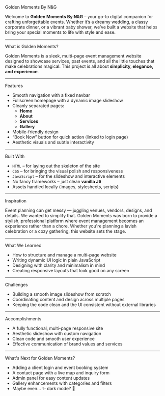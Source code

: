 Golden Moments By N&G

Welcome to **Golden Moments By N&G** – your go-to digital companion for crafting unforgettable events. Whether it’s a dreamy wedding, a classy corporate dinner, or a vibrant baby shower, we’ve built a website that helps bring your special moments to life with style and ease.

---

What is Golden Moments?

Golden Moments is a sleek, multi-page event management website designed to showcase services, past events, and all the little touches that make celebrations magical. This project is all about **simplicity, elegance, and experience**.

---

Features

- Smooth navigation with a fixed navbar
- Fullscreen homepage with a dynamic image slideshow
- Cleanly separated pages:
  - **Home**
  - **About**
  - **Services**
  - **Gallery**
- Mobile-friendly design
- “Book Now” button for quick action (linked to login page)
- Aesthetic visuals and subtle interactivity

---

Built With

- `HTML` – for laying out the skeleton of the site  
- `CSS` – for bringing the visual polish and responsiveness  
- `JavaScript` – for the slideshow and interactive elements  
- No fancy frameworks – just clean **vanilla JS**  
- Assets handled locally (images, stylesheets, scripts)

---

Inspiration

Event planning can get messy — juggling venues, vendors, designs, and details. We wanted to simplify that. Golden Moments was born to provide a stylish, professional platform where event management becomes an experience rather than a chore. Whether you're planning a lavish celebration or a cozy gathering, this website sets the stage.

---

What We Learned

- How to structure and manage a multi-page website
- Writing dynamic UI logic in plain JavaScript
- Designing with clarity and minimalism in mind
- Creating responsive layouts that look good on any screen

---

Challenges

- Building a smooth image slideshow from scratch
- Coordinating content and design across multiple pages
- Keeping the code clean and the UI consistent without external libraries

---

Accomplishments

- A fully functional, multi-page responsive site
- Aesthetic slideshow with custom navigation
- Clean code and smooth user experience
- Effective communication of brand values and services

---

What's Next for Golden Moments?

- Adding a client login and event booking system  
- A contact page with a live map and inquiry form  
- Admin panel for easy content updates  
- Gallery enhancements with categories and filters  
- Maybe even... ✨ dark mode? 👀
